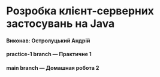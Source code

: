 # Розробка клієнт-серверних застосувань на Java
#### Виконав: Остролуцький Андрій
#### practice-1 branch — Практичне 1
#### main branch — Домашная робота 2
